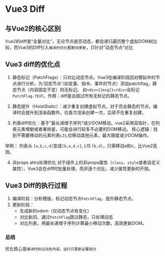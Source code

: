 # Vue3 Diff

## 与Vue2的核心区别
Vue2的diff是“全量对比”，无论节点是否动态，都会递归遍历整个虚拟DOM树比较，而Vue3的Diff引入`编译时优化`和`靶向更新`，只针对”动态节点“对比

## Vue3 diff的优化点
1. 静态标记（PatchFlags）：只对比动态节点。Vue3在编译阶段回对模拟中的节点进行分析，为‘动态节点‘（如变量、指令、事件的节点）添加patchflag，静态节点（内容固定不变）则无标记。
如`<div>{{msg}}</div>`会标记`PatchFlag.TEXT`。作用：diff是会跳过所有无标记的静态节点。

2. 静态提升（HoistStatic）：减少重复创建虚拟节点。对于完全静态的节点，编译时会提升到渲染函数外，仅首次渲染创建一次，后续不在重复创建。
   
3. 列表diff优化：基于”最长递增子序列“减少DOM移动。vue2采用双指针，在列表元素增删或者重排是，可能会进行较多不必要的DOM移动。
核心逻辑：找到不需要移动的元素列表`LIS`,仅移动其他元素，最大限度减少DOM操作。

举例： 列表从 `[a,b,c,d]`变成`[b,a,d,c]`, LIS `[b,d]`，只需移动a和c，比Vue2高效。

4. 非props attrs处理优化
对于组件上的非props属性（`class`、`style`或者自定义属性），Vue3会在diff时批量处理，而非逐个对比，减少属性更新的开销。

## Vue3 Diff的执行过程
1. 编译阶段：分析模版，标记动态节点`PatchFlag`，提升静态节点。
2. 更新阶段：
   - 生成新的vdom（仅动态节点有变化）
   - 对比新旧，通过`PatchFlag`跳过静态，只处理动态
   - 对比列表，用最长递增子序列计算最小移动次数，高效更新DOM。

### 总结
优化核心是`编译时标记动态内容，运行只更新必要部分`